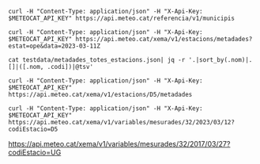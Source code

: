 ```
curl -H "Content-Type: application/json" -H "X-Api-Key: $METEOCAT_API_KEY" https://api.meteo.cat/referencia/v1/municipis
```

```
curl -H "Content-Type: application/json" -H "X-Api-Key: $METEOCAT_API_KEY" https://api.meteo.cat/xema/v1/estacions/metadades?estat=ope&data=2023-03-11Z
```

```
cat testdata/metadades_totes_estacions.json| jq -r '.|sort_by(.nom)|.[]|([.nom, .codi])|@tsv'
```

```
curl -H "Content-Type: application/json" -H "X-Api-Key: $METEOCAT_API_KEY" https://api.meteo.cat/xema/v1/estacions/D5/metadades
```

```
curl -H "Content-Type: application/json" -H "X-Api-Key: $METEOCAT_API_KEY" https://api.meteo.cat/xema/v1/variables/mesurades/32/2023/03/12?codiEstacio=D5
```

https://api.meteo.cat/xema/v1/variables/mesurades/32/2017/03/27?codiEstacio=UG